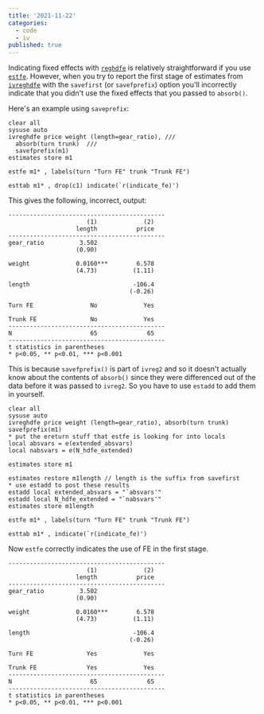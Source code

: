 ```yaml
---
title: '2021-11-22'
categories:
  - code
  - iv
published: true
---
```


Indicating fixed effects with [`reghdfe`](http://scorreia.com/software/reghdfe/faq.html) is relatively straightforward if you use [`estfe`](http://scorreia.com/software/reghdfe/faq.html#how-can-i-combine-reghdfe-with-esttab-or-estout). However, when you try to report the first stage of estimates from [`ivreghdfe`](https://github.com/sergiocorreia/ivreghdfe) with the `savefirst` (or `savefprefix`) option you'll incorrectly indicate that you didn't use the fixed effects that you passed to `absorb()`.

Here's an example using `saveprefix`:

```
clear all
sysuse auto
ivreghdfe price weight (length=gear_ratio), ///
  absorb(turn trunk)  ///
  savefprefix(m1)
estimates store m1

estfe m1* , labels(turn "Turn FE" trunk "Trunk FE")

esttab m1* , drop(c1) indicate(`r(indicate_fe)')
```


This gives the following, incorrect, output:

```
--------------------------------------------
                      (1)             (2)   
                   length           price   
--------------------------------------------
gear_ratio          3.502                   
                   (0.90)                   

weight             0.0160***        6.578   
                   (4.73)          (1.11)   

length                             -106.4   
                                  (-0.26)   

Turn FE                No             Yes   

Trunk FE               No             Yes   
--------------------------------------------
N                      65              65   
--------------------------------------------
t statistics in parentheses
* p<0.05, ** p<0.01, *** p<0.001
```

This is because `savefprefix()` is part of `ivreg2` and so it doesn't actually know about the contents of `absorb()` since they were differenced out of the data before it was passed to `ivreg2`. So you have to use `estadd` to add them in yourself.

```
clear all
sysuse auto
ivreghdfe price weight (length=gear_ratio), absorb(turn trunk) savefprefix(m1)
* put the ereturn stuff that estfe is looking for into locals
local absvars = e(extended_absvars)
local nabsvars = e(N_hdfe_extended)

estimates store m1

estimates restore m1length // length is the suffix from savefirst
* use estadd to post these results
estadd local extended_absvars = "`absvars'"
estadd local N_hdfe_extended = "`nabsvars'"
estimates store m1length

estfe m1* , labels(turn "Turn FE" trunk "Trunk FE")

esttab m1* , indicate(`r(indicate_fe)')
```

Now `estfe` correctly indicates the use of FE in the first stage.

```
--------------------------------------------
                      (1)             (2)   
                   length           price   
--------------------------------------------
gear_ratio          3.502                   
                   (0.90)                   

weight             0.0160***        6.578   
                   (4.73)          (1.11)   

length                             -106.4   
                                  (-0.26)   

Turn FE               Yes             Yes   

Trunk FE              Yes             Yes   
--------------------------------------------
N                      65              65   
--------------------------------------------
t statistics in parentheses
* p<0.05, ** p<0.01, *** p<0.001

```
